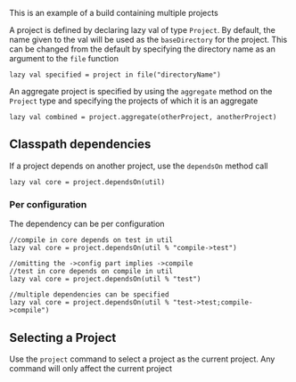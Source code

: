 This is an example of a build containing multiple projects

A project is defined by declaring lazy val of type ```Project```.  By default, the name given to the val will be used as the ```baseDirectory``` for the project.  This can be changed from the default by specifying the directory name as an argument to the ```file``` function

```
lazy val specified = project in file("directoryName")
```


An aggregate project is specified by using the ```aggregate``` method on the ```Project``` type and specifying the projects of which it is an aggregate

```
lazy val combined = project.aggregate(otherProject, anotherProject)
```

## Classpath dependencies ##
If a project depends on another project, use the ```dependsOn``` method call

```
lazy val core = project.dependsOn(util)
```

### Per configuration ###
The dependency can be per configuration
```
//compile in core depends on test in util
lazy val core = project.dependsOn(util % "compile->test")

//omitting the ->config part implies ->compile
//test in core depends on compile in util
lazy val core = project.dependsOn(util % "test")

//multiple dependencies can be specified
lazy val core = project.dependsOn(util % "test->test;compile->compile")
```
## Selecting a Project ##
Use the ```project``` command to select a project as the current project.  Any command will only affect the current project

